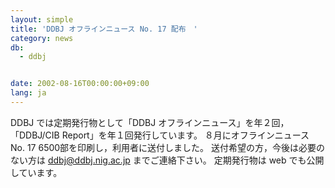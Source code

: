 ```yaml
---
layout: simple
title: 'DDBJ オフラインニュース No. 17 配布　'
category: news
db:
  - ddbj


date: 2002-08-16T00:00:00+09:00
lang: ja
---
```


DDBJ では定期発行物として「DDBJ オフラインニュース」を年２回，「DDBJ/CIB Report」を年１回発行しています。 ８月にオフラインニュース No. 17 6500部を印刷し，利用者に送付しました。 送付希望の方，今後は必要のない方は ddbj@ddbj.nig.ac.jp までご連絡下さい。 定期発行物は web でも公開しています。
